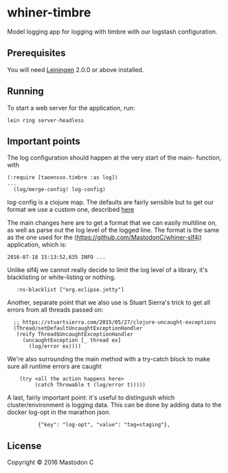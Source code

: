 # whiner-timbre

Model logging app for logging with timbre with our logstash configuration.

## Prerequisites

You will need [Leiningen][] 2.0.0 or above installed.

[leiningen]: https://github.com/technomancy/leiningen

## Running

To start a web server for the application, run:

    lein ring server-headless


## Important points


The log configuration should happen at the very start of the main- function, with

```
(:require [taoensso.timbre :as log])
...
  (log/merge-config! log-config)
```

log-config is a clojure map.  The defaults are fairly sensible but to get our format we use a custom one, described [here](https://github.com/MastodonC/whiner-timbre/blob/master/src/whiner/handler.clj#L36)

The main changes here are to get a format that we can easily multiline on, as well as parse out the log level of the logged line.
The format is the same as the one used for the (https://github.com/MastodonC/whiner-slf4j) application, which is:

```
2016-07-18 15:13:52,635 INFO ...
```

Unlike slf4j we cannot really decide to limit the log level of a library, it's blacklisting or white-listing or nothing.

```
   :ns-blacklist ["org.eclipse.jetty"]
```


Another, separate point that we also use is Stuart Sierra's trick to get all errors from all threads passed on:

```
  ;; https://stuartsierra.com/2015/05/27/clojure-uncaught-exceptions
  (Thread/setDefaultUncaughtExceptionHandler
   (reify Thread$UncaughtExceptionHandler
     (uncaughtException [_ thread ex]
       (log/error ex))))
```

We're also surrounding the main method with a try-catch block to make sure all runtime errors are caught

```
    (try <all the action happens here>
         (catch Throwable t (log/error t)))))
```

A last, fairly important point: it's useful to distinguish which cluster/environment is logging data. This can be done by adding data to the docker log-opt in the marathon json.

```
          {"key": "log-opt", "value": "tag=staging"},
```

## License

Copyright © 2016 Mastodon C
